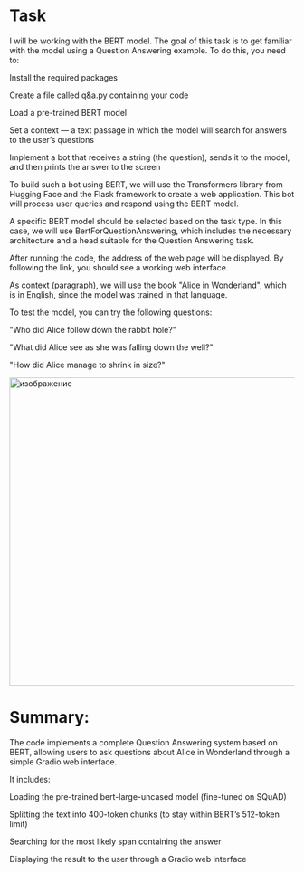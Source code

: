 # Task

I will be working with the BERT model.
The goal of this task is to get familiar with the model using a Question Answering example. To do this, you need to:

Install the required packages

Create a file called q&a.py containing your code

Load a pre-trained BERT model

Set a context — a text passage in which the model will search for answers to the user’s questions

Implement a bot that receives a string (the question), sends it to the model, and then prints the answer to the screen

To build such a bot using BERT, we will use the Transformers library from Hugging Face and the Flask framework to create a web application.
This bot will process user queries and respond using the BERT model.

A specific BERT model should be selected based on the task type.
In this case, we will use BertForQuestionAnswering, which includes the necessary architecture and a head suitable for the Question Answering task.

After running the code, the address of the web page will be displayed. By following the link, you should see a working web interface.

As context (paragraph), we will use the book "Alice in Wonderland", which is in English, since the model was trained in that language.

To test the model, you can try the following questions:

"Who did Alice follow down the rabbit hole?"

"What did Alice see as she was falling down the well?"

"How did Alice manage to shrink in size?"


<img width="1443" height="545" alt="изображение" src="https://github.com/user-attachments/assets/0602f2f1-63e5-4ec6-9db7-f8ff1c50736c" />



# Summary:

The code implements a complete Question Answering system based on BERT, allowing users to ask questions about Alice in Wonderland through a simple Gradio web interface.

It includes:

Loading the pre-trained bert-large-uncased model (fine-tuned on SQuAD)

Splitting the text into 400-token chunks (to stay within BERT’s 512-token limit)

Searching for the most likely span containing the answer

Displaying the result to the user through a Gradio web interface
